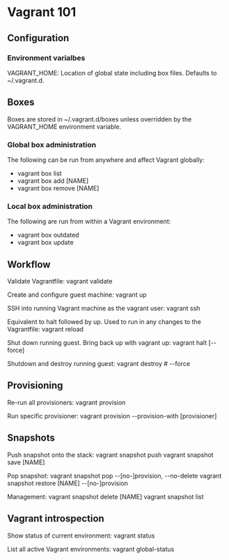 # Vagrant 101

## Configuration

### Environment varialbes

VAGRANT_HOME:
Location of global state including box files.
Defaults to ~/.vagrant.d.

## Boxes

Boxes are stored in ~/.vagrant.d/boxes unless overridden by the VAGRANT_HOME environment variable.

### Global box administration

The following can be run from anywhere and affect Vagrant globally:

- vagrant box list
- vagrant box add [NAME]
- vagrant box remove [NAME]

### Local box administration

The following are run from within a Vagrant environment:

- vagrant box outdated
- vagrant box update

## Workflow

Validate Vagrantfile:
vagrant validate

Create and configure guest machine:
vagrant up

SSH into running Vagrant machine as the vagrant user:
vagrant ssh

Equivalent to halt followed by up. Used to run in any changes to the Vagrantfile:
vagrant reload

Shut down running guest. Bring back up with vagrant up:
vagrant halt [--force]

Shutdown and destroy running guest:
vagrant destroy # --force

## Provisioning

Re-run all provisioners:
vagrant provision

Run specific provisioner:
vagrant provision --provision-with [provisioner]

## Snapshots

Push snapshot onto the stack:
vagrant snapshot push
vagrant snapshot save [NAME]

Pop snapshot:
vagrant snapshot pop --[no-]provision, --no-delete
vagrant snapshot restore [NAME] --[no-]provision

Management:
vagrant snapshot delete [NAME]
vagrant snapshot list

## Vagrant introspection

Show status of current environment:
vagrant status

List all active Vagrant environments:
vagrant global-status
